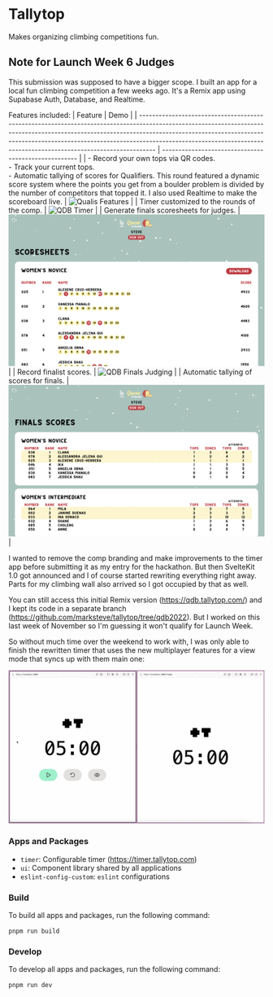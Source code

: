 # Tallytop

Makes organizing climbing competitions fun.

## Note for Launch Week 6 Judges

This submission was supposed to have a bigger scope. I built an app for a local fun climbing competition a few weeks ago. It's a Remix app using Supabase Auth, Database, and Realtime.

Features included:
| Feature                                                                                                                                                                                                                                                                                                                       | Demo                                                 |
| ----------------------------------------------------------------------------------------------------------------------------------------------------------------------------------------------------------------------------------------------------------------------------------------------------------------------------- | ---------------------------------------------------- |
| - Record your own tops via QR codes.<br />- Track your current tops.<br />- Automatic tallying of scores for Qualifiers. This round featured a dynamic score system where the points you get from a boulder problem is divided by the number of competitors that topped it. I also used Realtime to make the scoreboard live. | ![Qualis Features](demos/qdb-qualis.gif)             |
| Timer customized to the rounds of the comp.                                                                                                                                                                                                                                                                                   | ![QDB Timer](demos/qdb-timer.gif)                    |
| Generate finals scoresheets for judges.                                                                                                                                                                                                                                                                                       | ![QDB Finals Scoresheets](demos/qdb-scoresheets.png) |
| Record finalist scores.                                                                                                                                                                                                                                                                                                       | ![QDB Finals Judging](demos/qdb-finals-judging.gif)  |
| Automatic tallying of scores for finals.                                                                                                                                                                                                                                                                                      | ![QDB Finals Scores](demos/qdb-finals-scores.png)    |


I wanted to remove the comp branding and make improvements to the timer app before submitting it as my entry for the hackathon. But then SvelteKit 1.0 got announced and I of course started rewriting everything right away. Parts for my climbing wall also arrived so I got occupied by that as well.

You can still access this initial Remix version (https://qdb.tallytop.com/) and I kept its code in a separate branch (https://github.com/marksteve/tallytop/tree/qdb2022). But I worked on this last week of November so I'm guessing it won't qualify for Launch Week.

So without much time over the weekend to work with, I was only able to finish the rewritten timer that uses the new multiplayer features for a view mode that syncs up with them main one:

![Timer](demos/timer.gif)

### Apps and Packages

- `timer`: Configurable timer (https://timer.tallytop.com)
- `ui`: Component library shared by all applications
- `eslint-config-custom`: `eslint` configurations 

### Build

To build all apps and packages, run the following command:

```
pnpm run build
```

### Develop

To develop all apps and packages, run the following command:

```
pnpm run dev
```
